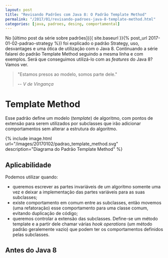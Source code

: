 ```yaml
---
layout: post
title: "Revisando Padrões com Java 8: O Padrão Template Method"
permalink: "/2017/01/revisando-padroes-java-8-template-method.html"
categories: [java, padroes, desing, comportamental]
---
```


No [último post da série sobre padrões]({{ site.baseurl }}{% post_url 2017-01-02-padrao-strategy %}) foi explicado o padrão Strategy, uso, desvantages e uma ótica de utilização com o Java 8. Continuando a série falarei do padrão Template Method seguindo a mesma linha e com exemplos. Será que conseguimos utilizá-lo com as _features_ do Java 8? Vamos ver.


> "Estamos presos ao modelo, somos parte dele."
>
> -- _V de Vingança_

# Template Method

Esse padrão define um modelo (_template_) de algoritmo, com pontos de extensão para serem utilizados por subclasses que irão adicionar comportamentos sem alterar a estrutura do algoritmo.

{% include image.html url="/images/20170102/padrao_template_method.svg" description="Diagrama do Padrão Template Method" %}

## Aplicabilidade

Podemos utilizar quando:

* queremos escrever as partes invariáveis de um algoritmo somente uma vez e deixar a implementação das partes variáveis para as suas subclasses;
* existe comportamento em comum entre as subclasses, então movemos (uma refatoração) esse comportamento para uma classe comum, evitando duplicação de código;
* queremos controlar a extensão das subclasses. Define-se um método template e a partir dele chamar várias _hook operations_ (um método padrão geralemente vazio) que podem ter os comportamentos definidos pelas subclasses.

## Antes do Java 8

